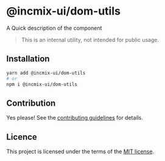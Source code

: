 # @incmix-ui/dom-utils

A Quick description of the component

> This is an internal utility, not intended for public usage.

## Installation

```sh
yarn add @incmix-ui/dom-utils
# or
npm i @incmix-ui/dom-utils
```

## Contribution

Yes please! See the
[contributing guidelines](https://github.com/chakra-ui/chakra-ui/blob/master/CONTRIBUTING.md)
for details.

## Licence

This project is licensed under the terms of the
[MIT license](https://github.com/chakra-ui/chakra-ui/blob/master/LICENSE).
